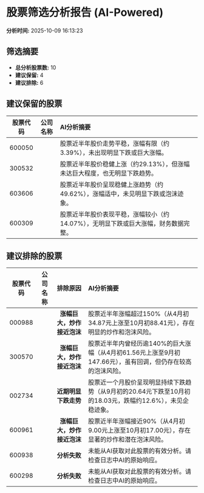 # 股票筛选分析报告 (AI-Powered)

**分析时间:** 2025-10-09 16:13:23

## 筛选摘要

- **总分析股票数:** 10
- **建议保留:** 4
- **建议排除:** 6

## 建议保留的股票

| 股票代码 | 公司名称 | AI分析摘要 |
|:---:|:---:|:---|
| 600050 |  | 股票近半年股价走势平稳，涨幅有限（约3.39%），未出现明显下跌或巨大涨幅。 |
| 300532 |  | 股票近半年股价稳健上涨（约29.13%），但涨幅未达巨大程度，也无明显下跌趋势。 |
| 603606 |  | 股票近半年股价呈现稳健上涨趋势（约49.62%），涨幅适中，未见明显下跌或泡沫迹象。 |
| 600309 |  | 股票近半年股价表现平稳，涨幅较小（约14.07%），无明显下跌或巨大涨幅，财务数据完整。 |

## 建议排除的股票

| 股票代码 | 公司名称 | 排除原因 | AI分析摘要 |
|:---:|:---:|:---:|:---|
| 000988 |  | **涨幅巨大，炒作接近泡沫** | 股票近半年涨幅超过150%（从4月初34.87元上涨至10月初88.41元），存在明显的炒作和泡沫风险。 |
| 300570 |  | **涨幅巨大，炒作接近泡沫** | 股票近半年内曾经历逾140%的巨大涨幅（从4月初61.56元上涨至9月初147.66元），虽有回调，但仍存在较高的泡沫风险。 |
| 002734 |  | **近期明显下跌走势** | 股票近一个月股价呈现明显持续下跌趋势（从9月初的20.64元下跌至10月初的18.03元，跌幅约12.6%），未见企稳迹象。 |
| 600961 |  | **涨幅巨大，炒作接近泡沫** | 股票近半年涨幅接近90%（从4月初9.00元上涨至10月初17.00元），存在显著的炒作和潜在泡沫风险。 |
| 600938 |  | **分析失败** | 未能从AI获取对此股票的有效分析。请检查日志中AI的原始响应。 |
| 600298 |  | **分析失败** | 未能从AI获取对此股票的有效分析。请检查日志中AI的原始响应。 |
